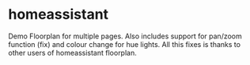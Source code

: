 # homeassistant
Demo Floorplan for multiple pages.
Also includes support for pan/zoom function (fix) and colour change for hue lights. All this fixes is thanks to other users of homeassistant floorplan.
